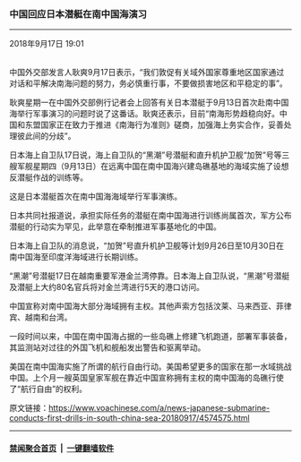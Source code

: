 ### 中国回应日本潜艇在南中国海演习
------------------------

<div class="published">
 <span class="date" title="中国时间">
  <time datetime="2018-09-17T19:01:31+08:00">
   2018年9月17日 19:01
  </time>
 </span>
</div>
<br/>
<div class="wsw">
 <p>
  中国外交部发言人耿爽9月17日表示，“我们敦促有关域外国家尊重地区国家通过对话和平解决南海问题的努力，务必慎重行事，不要做损害地区和平稳定的事”。
 </p>
 <p>
  耿爽星期一在中国外交部例行记者会上回答有关日本潜艇于9月13日首次赴南中国海举行军事演习的问题时说了这番话。耿爽还表示，目前“南海形势趋稳向好。中国和东盟国家正在致力于推进《南海行为准则》磋商，加强海上务实合作，妥善处理彼此间的分歧”。
 </p>
 <p>
  日本海上自卫队17日说，海上自卫队的“黑潮”号潜艇和直升机护卫舰“加贺”号等三艘军舰星期四（9月13日）在远离中国在南中国海兴建岛礁基地的海域实施了设想反潜艇作战的训练等。
 </p>
 <p>
  这是日本潜艇首次在南中国海海域举行军事演练。
 </p>
 <p>
  日本共同社报道说，承担实际任务的潜艇在南中国海进行训练尚属首次，军方公布潜艇的行动实为罕见，此举意在牵制推进军事基地化的中国。
 </p>
 <p>
  日本海上自卫队的消息说，“加贺”号直升机护卫舰等计划9月26日至10月30日在南中国海至印度洋海域进行长期训练。
 </p>
 <p>
  “黑潮”号潜艇17日在越南重要军港金兰湾停靠。日本海上自卫队说，“黑潮”号潜艇及潜艇上大约80名官兵将对金兰湾进行5天的港口访问。
 </p>
 <p>
  中国宣称对南中国海大部分海域拥有主权。其他声索方包括汶莱、马来西亚、菲律宾、越南和台湾。
 </p>
 <p>
  一段时间以来，中国在南中国海占据的一些岛礁上修建飞机跑道，部署军事装备，其监测站对过往的外国飞机和舰船发出警告和驱离举动。
 </p>
 <p>
  美国在南中国海实施了所谓的航行自由行动。美国希望更多的国家在那一水域挑战中国。上个月一艘英国皇家军舰在靠近中国宣称拥有主权的南中国海的岛礁行使了“航行自由”的权利。
 </p>
</div>

原文链接：https://www.voachinese.com/a/news-japanese-submarine-conducts-first-drills-in-south-china-sea-20180917/4574575.html


------------------------
#### [禁闻聚合首页](https://github.com/gfw-breaker/banned-news/blob/master/README.md) &nbsp;|&nbsp;  [一键翻墙软件](https://github.com/gfw-breaker/nogfw/blob/master/README.md)